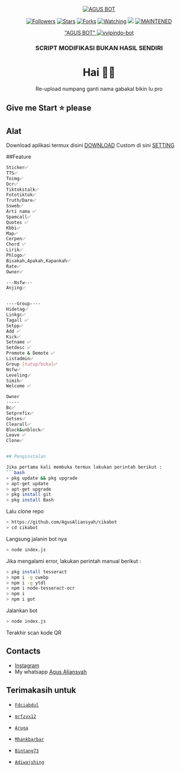 </p>
<p align="center">
<a href="https://repository-images.githubusercontent.com/292765152/b5b54c80-ef19-11ea-9998-10a88f042830"><img title="AGUS BOT" src="https://repository-images.githubusercontent.com/292765152/b5b54c80-ef19-11ea-9998-10a88f042830"></a>
<p align="center">
<a href="https://github.com/AgusAliansyah?tab=followers"><img title="Followers" src="https://img.shields.io/github/followers/AgusAliansyah?color=blue&style=flat-square"></a>
<a href="https://github.com/AgusAliansyah/cikabot/stargazers/"><img title="Stars" src="https://img.shields.io/github/stars/AgusAliansyah/cikabot?color=red&style=flat-square"></a>
<a href="https://github.com/AgusAliansyah/cikabot/network/members"><img title="Forks" src="https://img.shields.io/github/forks/AgusAliansyah/cikabot?color=red&style=flat-square"></a>
<a href="https://github.com/AgusAliansyah/termux-whatsapp-bot/watchers"><img title="Watching" src="https://img.shields.io/github/watchers/AgusAliansyah/cikabot-walabel=Watchers&color=blue&style=flat-square"></a>
<a href="https://hits.seeyoufarm.com"><img src="https://hits.seeyoufarm.com/api/count/incr/badge.svg?url=https%3A%2F%2Fgithub.com%2FAgusAliansyah%2Fcikabot-wa&count_bg=%2379C83D&title_bg=%23555555&icon=probot.svg&icon_color=%2300FF6D&title=hits&edge_flat=false"/></a>
<a href="#"><img title="MAINTENED" src="https://img.shields.io/badge/MAINTENED-YES-blue.svg"></a>
</p>

<div align="center">
   <a href="https://repository-images.githubusercontent.com/292765152/b5b54c80-ef19-11ea-9998-10a88f042830"> "AGUS BOT" <a href="https://imgbb.com/"><img src="https://i.ibb.co/HNvqY6F/vvipindo-bot.jpg" alt="vvipindo-bot" border="0"></a>
    <h3> SCRIPT MODIFIKASI BUKAN HASIL SENDIRI </h3>

# Hai 👋🏻

Re-upload numpang ganti nama gabakal bikin lu pro
</div>


## Give me Start ⭐ please

## Alat

Download aplikasi termux disini [DOWNLOAD](https://play.google.com/store/apps/details?id=com.termux) 
Custom di sini [SETTING](https://github.com/AgusAliansyah/vvipbot-wa/blob/master/index.js/#L13)


##Feature
```bash
Sticker✅
TTS✅
Toimg✅
Ocr✅
Tiktokstalk✅
Fototiktok✅
Truth/Dare✅
Ssweb✅
Arti nama ✅
Spamcall✅
Quotes ✅
Kbbi✅
Map✅
Cerpen✅
Chord ✅
Lirik✅
Phlogo✅
Bisakah,Apakah,Kapankah✅
Rate✅
Owner✅

---Nsfw---
Anjing✅


----Group----
Hidetag✅
Linkgc✅
Tagall ✅
Setpp✅
Add ✅
Kick✅
Setname ✅
Setdesc ✅
Promote & Demote ✅
Listadmin✅
Group [tutup/buka]✅
Nsfw✅
Leveling✅
Simih✅
Welcome ✅

Owner
-----
Bc✅
Setprefix✅
Getses✅
Clearall✅
Block&unblock✅
Leave ✅
Clone✅


## Penginstalan

Jika pertama kali membuka termux lakukan perintah berikut :
```bash
> pkg update && pkg upgrade
> apt-get update
> apt-get upgrade
> pkg install git
> pkg install Bash
```
Lalu clone repo
```bash
> https://github.com/AgusAliansyah/cikabot
> cd cikabot
```
Langsung jalanin bot nya
```bash
> node index.js
```
Jika mengalami error, lakukan perintah manual berikut :
```bash
> pkg install tesseract
> npm i -g cwebp
> npm i -g ytdl
> npm i node-tesseract-ocr
> npm i
> npm i got
```
Jalankan bot
```bash
> node index.js
```
Terakhir scan kode QR


## Contacts
* [Instagram](https://www.instagram.com/agus.alnsyh71)
* My whatsapp [Agus Aliansyah](https://wa.me/6289613469459)


## Terimakasih untuk
* [`Fdciabdul`](https://github.com/fdciabdul)
* [`mrfzvx12`](https://github.com/mrfzvx12)
* [`Aruga`](https://github.com/ArugaZ)
* [`Mhankbarbar`](https://github.com/MhankBarBar)

* [`Bintang73`](https://github.com/Bintang73)
* [`Adiwajshing`](https://github.com/adiwajshing/Baileys)
